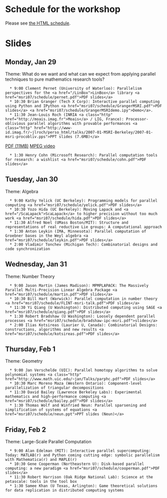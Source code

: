 

# Schedule for the workshop

Please see <a class="http" href="http://modular.math.washington.edu/msri07/schedule.html">the HTML schedule</a>. 


# Slides


## Monday, Jan 29

Theme: What do we want and what can we expect from applying parallel techniques to pure mathematics research tools? 

      * 9:00 Clement Pernet (University of Waterloo): Parallelism perspectives for the <a href="/LinBox">LinBox</a> library <a href="msri07/schedule/pernet.pdf">PDF slides</a> 
      * 10:30 Brian Granger (Tech X Corp): Interactive parallel computing using Python and IPython <a href="msri07/schedule/GrangerMSRI.pdf">PDF slides</a> <a href="msri07/schedule/GrangerMSRIdemo.ipy">Demo</a>. 
      * 11:30 Jean-Louis Roch (INRIA <a class="http" href="http://moais.imag.fr">Moais</a> / LIG, France): Processor-oblivious parallel algorithms with provable performances <a class="http" href="http://www-id.imag.fr/~jlroch/perso_html/talks/2007-01-MSRI-Berkeley/2007-01-msri-procobliv.pps">PPT slides (7.6MB)</a>  
<a class="http" href="http://www-id.imag.fr/~jlroch/perso_html/talks/2007-01-MSRI-Berkeley/roch-msri.pdf">PDF (11MB)</a> <a class="http" href="http://www-id.imag.fr/~jlroch/perso_html/talks/2007-01-MSRI-Berkeley/ieeevr06-mov1.mpg">MPEG video</a>  

      * 1:30 Henry Cohn (Microsoft Research): Parallel computation tools for research: a wishlist <a href="msri07/schedule/cohn.pdf">PDF slides</a> 

## Tuesday, Jan 30

Theme: Algebra 

      * 9:00 Kathy Yelick (UC Berkeley): Programming models for parallel computing <a href="msri07/schedule/yelick.pdf">PDF slides</a> 
      * 10:30 Yozo Hida (UC Berkeley): Moving Lapack and <a href="/ScaLapack">ScaLapack</a> to higher precision without too much work <a href="msri07/schedule/hida.pdf">PDF slides</a> 
      * 11:30 Alfred Noel (UMass Boston/MIT): Structure and representations of real reductive Lie groups: A computational approach 
      * 1:30 Anton Leykin (IMA, Minnesota): Parallel computation of Groebner bases in the Weyl algebra <a href="msri07/schedule/leykin.pdf">PDF slides</a> 
      * 2:00 Vladimir Tonchev (Michigan Tech): Combinatorial designs and code synchronization 

## Wednesday, Jan 31

Theme: Number Theory 

      * 9:00 Jason Martin (James Madison): MPMPLAPACK: The Massively Parallel Multi-Precision Linear Algebra Package <a href="msri07/schedule/martin.pdf">PDF slides</a> 
      * 10:30 Bill Hart (Warwick): Parallel computation in number theory <a href="msri07/schedule/FLINT-msri-talk.pdf">PDF slides</a> 
      * 11:30 Yi Qiang (U Washington): Distributed computing using SAGE <a href="msri07/schedule/qiang.pdf">PDF slides</a> 
      * 1:30 Robert Bradshaw (U Washington): Loosely dependent parallel processes <a href="msri07/schedule/bradshaw-ipc-msri.pdf">slides</a> 
      * 2:00 Ilias Kotsireas (Laurier U, Canada): Combinatorial Designs: constructions, algorithms and new results <a href="msri07/schedule/kotsireas.pdf">PDF slides</a> 

## Thursday, Feb 1

Theme: Geometry 

      * 9:00 Jan Verschelde (UIC): Parallel homotopy algorithms to solve polynomial systems <a class="http" href="http://www.math.uic.edu/~jan/Talks/parphc.pdf">PDF slides</a> 
      * 10:30 Marc Moreno Maza (Western Ontario): Component-level parallelization of triangular decompositions 
      * 11:30 David Bailey (Lawrence Berkeley Labs): Experimental mathematics and high-performance computing <a href="msri07/schedule/bailey.pdf">PDF slides</a> 
      * 1:30 Thomas Wolf and Winfried Neun: Parallel sparsening and simplification of systems of equations <a href="msri07/schedule/neun.ppt">PPT slides (Neun)</a> 

## Friday, Feb 2

Theme: Large-Scale Parallel Computation 

      * 9:00 Alan Edelman (MIT): Interactive parallel supercomputing: Today: MATLAB(r) and Python coming cutting edge: symbolic parallelism with Mathematica(r) and MAPLE(r) 
      * 10:30 Gene Cooperman (Northeastern U): Disk-based parallel computing: a new paradigm <a href="msri07/schedule/cooperman.pdf">PDF slides</a> 
      * 11:30 Robert Harrison (Oak Ridge National Lab): Science at the petascale: tools in the tool box 
      * 1:30 Samee Khan (U Texas, Arlington): Game theoretical solutions for data replication in distributed computing systems 